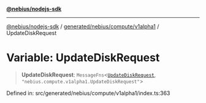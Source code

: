 [**@nebius/nodejs-sdk**](../../../../../README.md)

***

[@nebius/nodejs-sdk](../../../../../README.md) / [generated/nebius/compute/v1alpha1](../README.md) / UpdateDiskRequest

# Variable: UpdateDiskRequest

> **UpdateDiskRequest**: `MessageFns`\<[`UpdateDiskRequest`](../interfaces/UpdateDiskRequest.md), `"nebius.compute.v1alpha1.UpdateDiskRequest"`\>

Defined in: src/generated/nebius/compute/v1alpha1/index.ts:363
